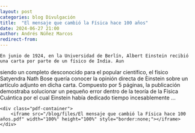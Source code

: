 ```yaml
---
layout: post
categories: blog Divulgación
title:  "El mensaje que cambió la Física hace 100 años"
date: 2024-06-27 21:00
author: Andrés Núñez Marcos
redirect-from:
---
```



<head>
    <meta charset="UTF-8">
    <meta name="viewport" content="width=device-width, initial-scale=1.0">
    <title>{{page.title}}</title>
    <style>
        body, html {
            margin: 0;
            padding: 0;
            width: 100%;
            height: 100%;
        }
        .pdf-container {
            width: 100%;
            height: 100vh;
        }
    </style>
</head>
<body>

    En junio de 1924, en la Universidad de Berlín, Albert Einstein recibió una carta por parte de un físico de India. Aun
siendo un completo desconocido para el popular científico, el físico Satyendra Nath Bose quería conocer la opinión
directa de Einstein sobre un artículo adjunto en dicha carta. Compuesto por 5 páginas, la publicación demostraba
solucionar un pequeño error dentro de la teoría de la Física Cuántica por el cual Einstein había dedicado tiempo
incesablemente ... 

    <div class="pdf-container">
        <iframe src="/blog/files/El mensaje que cambió la Física hace 100 años.pdf" width="100%" height="100%" style="border:none;"></iframe>
    </div>
</body>

